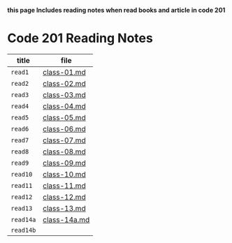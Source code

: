 **this page Includes reading notes when read books and article in code 201**

# Code 201 Reading Notes

| title |file |
| --- | --- |
| `read1` | [class-01.md](https://alanoodalhedban.github.io/reading-notes/class-01) |
| `read2` | [class-02.md](https://alanoodalhedban.github.io/reading-notes/class-02 ) |
| `read3` | [class-03.md](https://alanoodalhedban.github.io/reading-notes/class-03 )       |
| `read4` |  [class-04.md](https://alanoodalhedban.github.io/reading-notes/class-04)    |
| `read5` |  [class-05.md](https://alanoodalhedban.github.io/reading-notes/class-05)                         |
| `read6` |   [class-06.md](https://alanoodalhedban.github.io/reading-notes/class-06)                       |
| `read7` |   [class-07.md](https://alanoodalhedban.github.io/reading-notes/class-07)                          |
| `read8` |  [class-08.md](https://alanoodalhedban.github.io/reading-notes/class-08)                        |
| `read9` |   [class-09.md](https://alanoodalhedban.github.io/reading-notes/class-09)                        |
| `read10` | [class-10.md](https://alanoodalhedban.github.io/reading-notes/class-10)                        |
| `read11` |[class-11.md](https://alanoodalhedban.github.io/reading-notes/class-11)                          |
| `read12` | [class-12.md](https://alanoodalhedban.github.io/reading-notes/class-12)                        |
| `read13` |  [class-13.md](https://alanoodalhedban.github.io/reading-notes/class-13)                           |
| `read14a` |  [class-14a.md](https://alanoodalhedban.github.io/reading-notes/class-14a)                        |
| `read14b` |                         |
